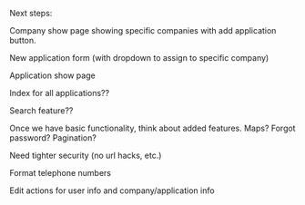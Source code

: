 Next steps:

Company show page showing specific companies with add application button.

New application form (with dropdown to assign to specific company)

Application show page

Index for all applications??

Search feature??

Once we have basic functionality, think about added features. Maps? Forgot password? Pagination?

Need tighter security (no url hacks, etc.)

Format telephone numbers

Edit actions for user info and company/application info
